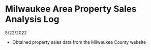 # Milwaukee Area Property Sales Analysis Log

5/22/2022
* Obtained property sales data from the Milwaukee County website
